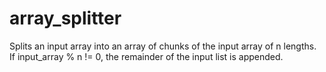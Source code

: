 # array_splitter
Splits an input array into an array of chunks of the input array of n lengths. If input_array % n != 0, the remainder of the input list is appended.
